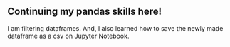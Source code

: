 ## Continuing my pandas skills here! 
I am filtering dataframes. And, I also learned how to save the newly made dataframe as a csv on Jupyter Notebook. 
